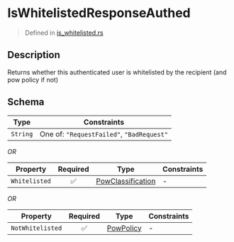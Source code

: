 # IsWhitelistedResponseAuthed
> Defined in [is_whitelisted.rs](../../../../../interface/src/interface/routes/native/is_whitelisted.rs)

## Description
Returns whether this authenticated user is whitelisted by the recipient (and pow policy if not)

## Schema

| Type | Constraints |
| --- | --- |
| `String` | One of: `"RequestFailed"`, `"BadRequest"` |

*OR*

| Property | Required | Type | Constraints |
| --- | :---: | --- | --- |
| `Whitelisted` | ✅ | [PowClassification](../../../pow/PowClassification.md) |  -  |


*OR*

| Property | Required | Type | Constraints |
| --- | :---: | --- | --- |
| `NotWhitelisted` | ✅ | [PowPolicy](../../../pow/PowPolicy.md) |  -  |


